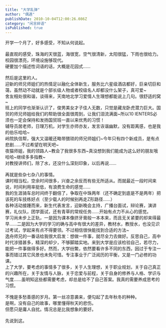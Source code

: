 ```yaml
---
title: "大学乱弹"
author: "偶遇"
publishDate: 2010-10-04T12:00:26.086Z
category: "闲言碎语"
isPublished: true
---
```


开学一个月了，好多感受，不知从何说起。<br><br>最直观的感受，珠海的天很蓝，海很宽，空气很清新，太阳很猛，下雨也很给力。校园很漂亮，环境设施够现代。<br>硬要加个描述性词语的话，大概是花园式……<br><br>然后是这里的人。<br>迎新的师兄师姐们的热情足以融化全体新生，服务比六星级酒店都好，巨亲切巨和蔼，虽然动不动就是个部长级人物或者校级名人却都没什么架子，真可爱~<br>舍友相处很和谐，谈得来，天南地北学习爱情人生理想都能说上几句。很舒适的窝~<br>班上的同学也渐渐认识了，俊男美女才子佳人无数，只觉是藏龙卧虎潜力巨大。国贸的师兄师姐给我们的帮助很全面很周到，让我们泪流满面~所以10 IENTERS必须也一定会保持和发扬国贸班一直以来优秀的习惯！<br>辅导员居老师，日理万机，对学生亦师亦友，发言诙谐幽默，没有距离感，也是我的伯乐哈哈~<br>岭院执信帮，强大又温暖还略带猥琐的师兄师姐们~今年只有四个新成员，是有点悲剧……不过希望在明天吧~<br>夜猫师姐，我的领路人~教会了我很多东西~真没想到我们能成为这么好的朋友哦哈哈~继续多多指教~<br>对教授讲师们，除了水，还没什么深刻印象，以后再说……<br><br>再就是些杂七杂八的事情。<br>课时相当松，空余时间很多，兴奋之余反而有些无所适从。而就最近一段时间来说，时间利用率挺低，有浪费生命的感觉……<br>我的生涯骑车总时间终于翻倍了，争取在中珠两年（还不确定到底是不是两年）把该死的车技练好点（至少载人的时候别再走Z形路径……）<br>各种活动接踵而来，新生代表发言，迎新晚会主持，广播台面试，辩论赛，演讲赛，礼仪队，团学面试，还有青草的常规任务……开始有点力不从心的感觉。<br>学习尚未步上正轨，一是因为课本像挤牙膏般一本本来，而且无关紧要的却来得最早……二是因为大学的学习的确与高中有很大的差异，教材水，教授水，也没见识过考试，学起来有点不得要领。不过相信很快能找到合适的方法~<br>逸舟师兄的一番话给我很大启发：想做一件事，就尽全力去做好。反思自己，高中时代涉猎甚多，精深的却少，不够脚踏实地。来到大学是应该检验自己，若尽力，能把一件事做得多好。然而，大学纷繁，依然要看许多不同的东西，因过于专注一事而错过其它风景也未免可惜。专注事业于广泛阅历的平衡，又是一门必修的功课。<br>上了大学，要考虑的事情多了很多，关于人生理想，关于职业规划，关于自己真正的兴趣所在，关于友情与人脉，关于恋爱与前程，关于自身的修养与人格、学识与气度……虽明知这些都需要考虑，却总是给不了自己答案。我真的需要养成思考的习惯。<br><br>不愧是多愁善感的岁月。第一丝凉意袭来，便勾起了去年秋冬的种种。<br>是啊，没有自己的故事，哪里懂得秋天的悲伤。<br>但愿只是庸人自扰。情况总是比我想象的要好。<br><br>先说到这。